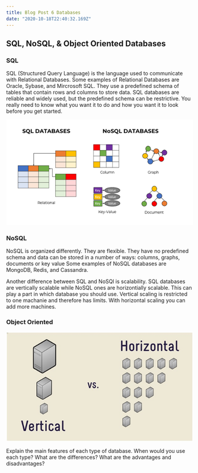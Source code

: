 ```yaml
---
title: Blog Post 6 Databases
date: "2020-10-18T22:40:32.169Z"
---
```


<h2>SQL, NoSQL, & Object Oriented Databases</h2>

<h3>SQL</h3>

SQL (Structured Query Language) is the language used to communicate with Relational Databases. Some examples of Relational Databases are Oracle, Sybase, and Mircrosoft SQL. They use a predefined schema of tables that contain rows and columns to store data. SQL databases are reliable and widely used, but the predefined schema can be restrictive. You really need to know what you want it to do and how you want it to look before you get started.

<img src="databases.png" alt="database"/>

<h3>NoSQL</h3>

NoSQL is organized differently. They are flexible. They have no predefined schema and data can be stored in a number of ways: columns, graphs, documents or key value Some examples of NoSQL databases are MongoDB, Redis, and Cassandra. 

Another difference between SQL and NoSQl is scalability. SQL databases are vertically scalable while NoSQL ones are horizontially scalable. This can play a part in which database you should use. Vertical scaling is restricted to one machanie and therefore has limits. With horizontal scaling you can add more machines. 

<h3>Object Oriented</h3>

<img src="scaling.jpg" alt="database"/>

Explain the main features of each type of database.
When would you use each type?
What are the differences?
What are the advantages and disadvantages?

